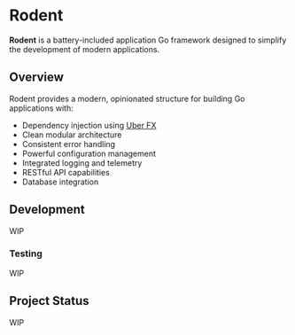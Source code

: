 # Rodent

**Rodent** is a battery-included application Go framework designed to simplify the development of modern applications.

## Overview

Rodent provides a modern, opinionated structure for building Go applications with:

- Dependency injection using [Uber FX](https://github.com/uber-go/fx)
- Clean modular architecture
- Consistent error handling
- Powerful configuration management
- Integrated logging and telemetry
- RESTful API capabilities
- Database integration

## Development
WIP
### Testing
WIP
## Project Status
WIP

